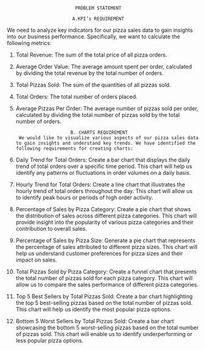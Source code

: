                              PROBLEM STATEMENT

                            A.KPI’s REQUIREMENT  
  We need to analyze key indicators for our pizza sales data to gain insights into our business performance. Specifically, we want to calculate the following metrics:
1. Total Revenue: The sum of the total price of all pizza orders.
2. Average Order Value: The average amount spent per order, calculated by dividing the total revenue by the total number of orders.
3. Total Pizzas Sold: The sum of the quantities of all pizzas sold.
4. Total Orders: The total number of orders placed.
5. Average Pizzas Per Order: The average number of pizzas sold per order, calculated by dividing the total number of pizzas sold by the total number of orders.

                           B. CHARTS REQUIREMENT
       	We would like to visualize various aspects of our pizza sales data to gain insights and understand key trends. We have identified the following requirements for creating charts:
1. Daily Trend for Total Orders:
Create a bar chart that displays the daily trend of total orders over a specific time period. This chart will help us identify any patterns or fluctuations in order volumes on a daily basis.
2. Hourly Trend for Total Orders:
Create a line chart that illustrates the hourly trend of total orders throughout the day. This chart will allow us to identify peak hours or periods of high order activity.
3. Percentage of Sales by Pizza Category:
Create a pie chart that shows the distribution of sales across different pizza categories. This chart will provide insight into the popularity of various pizza categories and their contribution to overall sales.
4. Percentage of Sales by Pizza Size:
Generate a pie chart that represents the percentage of sales attributed to different pizza sizes. This chart will help us understand customer preferences for pizza sizes and their impact on sales.
5. Total Pizzas Sold by Pizza Category:
Create a funnel chart that presents the total number of pizzas sold for each pizza category. This chart will allow us to compare the sales performance of different pizza categories.
6. Top 5 Best Sellers by Total Pizzas Sold:
Create a bar chart highlighting the top 5 best-selling pizzas based on the total number of pizzas sold. This chart will help us identify the most popular pizza options.
7. Bottom 5 Worst Sellers by Total Pizzas Sold:
Create a bar chart showcasing the bottom 5 worst-selling pizzas based on the total number of pizzas sold. This chart will enable us to identify underperforming or less popular pizza options.



